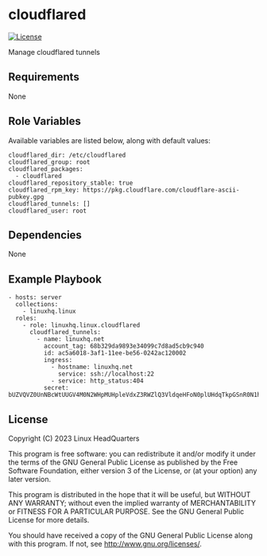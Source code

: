 # cloudflared

[![License](https://img.shields.io/badge/license-GPLv3-lightgreen)](https://www.gnu.org/licenses/gpl-3.0.en.html#license-text)

Manage cloudflared tunnels

## Requirements

None

## Role Variables

Available variables are listed below, along with default values:

    cloudflared_dir: /etc/cloudflared
    cloudflared_group: root
    cloudflared_packages:
      - cloudflared
    cloudflared_repository_stable: true
    cloudflared_rpm_key: https://pkg.cloudflare.com/cloudflare-ascii-pubkey.gpg
    cloudflared_tunnels: []
    cloudflared_user: root

## Dependencies

None

## Example Playbook

    - hosts: server
      collections:
        - linuxhq.linux
      roles:
        - role: linuxhq.linux.cloudflared
          cloudflared_tunnels:
            - name: linuxhq.net
              account_tag: 68b329da9893e34099c7d8ad5cb9c940
              id: ac5a6018-3af1-11ee-be56-0242ac120002
              ingress:
                - hostname: linuxhq.net
                  service: ssh://localhost:22
                - service: http_status:404
              secret: bUZVQVZ0UnNBcWtUUGV4M0N2WHpMUHpleVdxZ3RWZlQ3VldqeHFoN0plUHdqTkpGSnR0N1hxZm5IM0E3RXZDeg==

## License

Copyright (C) 2023 Linux HeadQuarters

This program is free software: you can redistribute it and/or modify
it under the terms of the GNU General Public License as published by
the Free Software Foundation, either version 3 of the License, or
(at your option) any later version.

This program is distributed in the hope that it will be useful,
but WITHOUT ANY WARRANTY; without even the implied warranty of
MERCHANTABILITY or FITNESS FOR A PARTICULAR PURPOSE. See the
GNU General Public License for more details.

You should have received a copy of the GNU General Public License
along with this program. If not, see <http://www.gnu.org/licenses/>.
